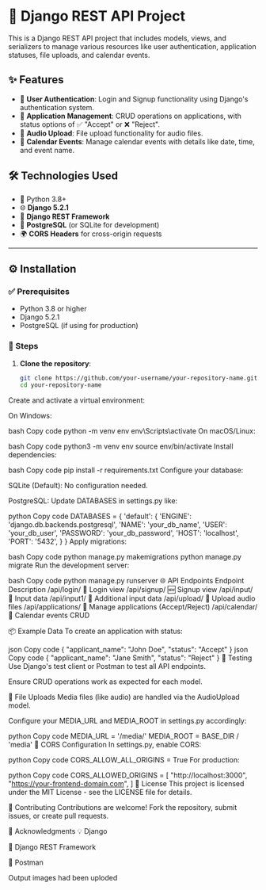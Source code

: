 # 🚀 Django REST API Project

This is a Django REST API project that includes models, views, and serializers to manage various resources like user authentication, application statuses, file uploads, and calendar events.

## ✨ Features
- 🔐 **User Authentication**: Login and Signup functionality using Django's authentication system.
- 📄 **Application Management**: CRUD operations on applications, with status options of ✅ "Accept" or ❌ "Reject".
- 🎵 **Audio Upload**: File upload functionality for audio files.
- 📅 **Calendar Events**: Manage calendar events with details like date, time, and event name.

## 🛠️ Technologies Used
- 🐍 Python 3.8+
- 🌐 **Django 5.2.1**
- 🔧 **Django REST Framework**
- 🐘 **PostgreSQL** (or SQLite for development)
- 🌍 **CORS Headers** for cross-origin requests

---

## ⚙️ Installation

### ✅ Prerequisites
- Python 3.8 or higher
- Django 5.2.1
- PostgreSQL (if using for production)

### 🧩 Steps

1. **Clone the repository**:
   ```bash
   git clone https://github.com/your-username/your-repository-name.git
   cd your-repository-name
Create and activate a virtual environment:

On Windows:

bash
Copy code
python -m venv env
env\Scripts\activate
On macOS/Linux:

bash
Copy code
python3 -m venv env
source env/bin/activate
Install dependencies:

bash
Copy code
pip install -r requirements.txt
Configure your database:

SQLite (Default): No configuration needed.

PostgreSQL: Update DATABASES in settings.py like:

python
Copy code
DATABASES = {
    'default': {
        'ENGINE': 'django.db.backends.postgresql',
        'NAME': 'your_db_name',
        'USER': 'your_db_user',
        'PASSWORD': 'your_db_password',
        'HOST': 'localhost',
        'PORT': '5432',
    }
}
Apply migrations:

bash
Copy code
python manage.py makemigrations
python manage.py migrate
Run the development server:

bash
Copy code
python manage.py runserver
🌐 API Endpoints
Endpoint	Description
/api/login/	🔑 Login view
/api/signup/	🆕 Signup view
/api/input/	📝 Input data
/api/input1/	📝 Additional input data
/api/upload/	🎵 Upload audio files
/api/applications/	📄 Manage applications (Accept/Reject)
/api/calendar/	📅 Calendar events CRUD

📦 Example Data
To create an application with status:

json
Copy code
{
  "applicant_name": "John Doe",
  "status": "Accept"
}
json
Copy code
{
  "applicant_name": "Jane Smith",
  "status": "Reject"
}
🧪 Testing
Use Django's test client or Postman to test all API endpoints.

Ensure CRUD operations work as expected for each model.

📁 File Uploads
Media files (like audio) are handled via the AudioUpload model.

Configure your MEDIA_URL and MEDIA_ROOT in settings.py accordingly:

python
Copy code
MEDIA_URL = '/media/'
MEDIA_ROOT = BASE_DIR / 'media'
🔐 CORS Configuration
In settings.py, enable CORS:

python
Copy code
CORS_ALLOW_ALL_ORIGINS = True
For production:

python
Copy code
CORS_ALLOWED_ORIGINS = [
    "http://localhost:3000",
    "https://your-frontend-domain.com",
]
📜 License
This project is licensed under the MIT License - see the LICENSE file for details.

🤝 Contributing
Contributions are welcome! Fork the repository, submit issues, or create pull requests.

🙏 Acknowledgments
💡 Django

🔌 Django REST Framework

🧪 Postman

Output images had been uploded







